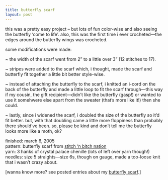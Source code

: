 ```yaml
---
title: butterfly scarf
layout: post
---
```


<div class="slideshow">
  <txp:jmr_gallery category=254"" />
</div>

this was a pretty easy project &#8211; but lots of fun color-wise and also seeing the butterfly &#8216;come to life&#8217;. also, this was the first time i ever crocheted&#8212;the edges around the butterfly wings was crocheted. 

some modifications were made: 

~ the width of the scarf went from 2&#8221; to a little over 3&#8221; (12 stitches to 17).

~ stripes were added to the scarf which, i thought, made the scarf and butterfly fit together a little bit better style-wise. 

~ instead of attaching the butterfly to the scarf, i knitted an i-cord on the back of the butterfly and made a little loop to fit the scarf through&#8212;this way if my cousin, the gift recipient&#8212;didn&#8217;t like the butterfly (gasp!) or wanted to use it somehwere else apart from the sweater (that&#8217;s more like it!) then she could.

~ lastly, since i widened the scarf, i doubled the size of the butterfly so it&#8217;d fit better. but, with that doubling came a little more floppiness than probably there should&#8217;ve been. so, please be kind and don&#8217;t tell me the butterfly looks more like a moth, ok?

finished: march 6, 2005  
pattern: butterfly scarf from [stitch &#8216;n bitch nation][1]  
yarn: 3 hanks of crystal palace chenille (lots of left over yarn though!)  
needles: size 5 straights&#8212;size 6s, though on gauge, made a too-loose knit that i wasn&#8217;t crazy about. 

[wanna know more? see posted entries about my [butterfly scarf][2].]

 [1]: http://www.bust.com/knithappens/snb_nation.shtml
 [2]: http://mellowtrouble.net/journal/?c=butterfly+scarf